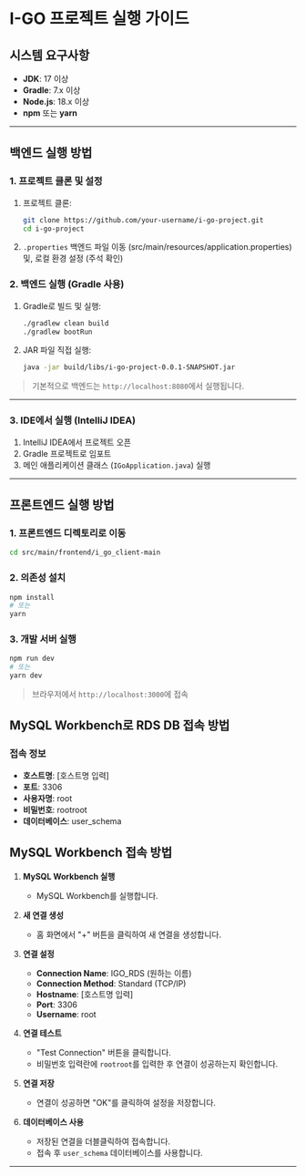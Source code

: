 # I-GO 프로젝트 실행 가이드

## 시스템 요구사항

* **JDK**: 17 이상
* **Gradle**: 7.x 이상
* **Node.js**: 18.x 이상
* **npm** 또는 **yarn**

---

## 백엔드 실행 방법

### 1. 프로젝트 클론 및 설정

1. 프로젝트 클론:

   ```bash
   git clone https://github.com/your-username/i-go-project.git
   cd i-go-project
   ```

2. `.properties` 백엔드 파일 이동 (src/main/resources/application.properties) 및, 로컬 환경 설정 (주석 확인)

### 2. 백엔드 실행 (Gradle 사용)

1. Gradle로 빌드 및 실행:

   ```bash
   ./gradlew clean build
   ./gradlew bootRun
   ```

2. JAR 파일 직접 실행:

   ```bash
   java -jar build/libs/i-go-project-0.0.1-SNAPSHOT.jar
   ```

> 기본적으로 백엔드는 `http://localhost:8080`에서 실행됩니다.

---

### 3. IDE에서 실행 (IntelliJ IDEA)

1. IntelliJ IDEA에서 프로젝트 오픈
2. Gradle 프로젝트로 임포트
3. 메인 애플리케이션 클래스 (`IGoApplication.java`) 실행

---

## 프론트엔드 실행 방법

### 1. 프론트엔드 디렉토리로 이동

```bash
cd src/main/frontend/i_go_client-main
```

### 2. 의존성 설치

```bash
npm install
# 또는
yarn
```

### 3. 개발 서버 실행

```bash
npm run dev
# 또는
yarn dev
```

> 브라우저에서 `http://localhost:3000`에 접속


## MySQL Workbench로 RDS DB 접속 방법

### 접속 정보

- **호스트명**: [호스트명 입력]
- **포트**: 3306
- **사용자명**: root
- **비밀번호**: rootroot
- **데이터베이스**: user_schema

## MySQL Workbench 접속 방법

1. **MySQL Workbench 실행**
   - MySQL Workbench를 실행합니다.

2. **새 연결 생성**
   - 홈 화면에서 "+" 버튼을 클릭하여 새 연결을 생성합니다.

3. **연결 설정**
   - **Connection Name**: IGO_RDS (원하는 이름)
   - **Connection Method**: Standard (TCP/IP)
   - **Hostname**: [호스트명 입력]
   - **Port**: 3306
   - **Username**: root

4. **연결 테스트**
   - "Test Connection" 버튼을 클릭합니다.
   - 비밀번호 입력란에 `rootroot`를 입력한 후 연결이 성공하는지 확인합니다.

5. **연결 저장**
   - 연결이 성공하면 "OK"를 클릭하여 설정을 저장합니다.

6. **데이터베이스 사용**
   - 저장된 연결을 더블클릭하여 접속합니다.
   - 접속 후 `user_schema` 데이터베이스를 사용합니다.
---
